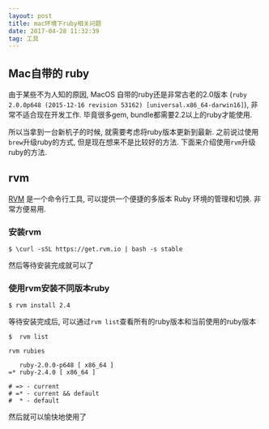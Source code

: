 ```yaml
---
layout: post
title: mac环境下ruby相关问题
date: 2017-04-28 11:32:39
tag: 工具
---
```

## Mac自带的 ruby
由于某些不为人知的原因, MacOS 自带的ruby还是非常古老的2.0版本 (`ruby 2.0.0p648 (2015-12-16 revision 53162) [universal.x86_64-darwin16]`), 非常不适合现在开发工作. 毕竟很多gem, bundle都需要2.2以上的ruby才能使用.

所以当拿到一台新机子的时候, 就需要考虑将ruby版本更新到最新. 之前说过使用`brew`升级ruby的方式, 但是现在想来不是比较好的方法. 下面来介绍使用`rvm`升级ruby的方法.

## rvm
[RVM](http://www.rvm.io/) 是一个命令行工具, 可以提供一个便捷的多版本 Ruby 环境的管理和切换. 非常方便易用.

### 安装rvm

`$ \curl -sSL https://get.rvm.io | bash -s stable`

然后等待安装完成就可以了

### 使用rvm安装不同版本ruby
`$ rvm install 2.4`

等待安装完成后, 可以通过`rvm list`查看所有的ruby版本和当前使用的ruby版本

```
$  rvm list

rvm rubies

   ruby-2.0.0-p648 [ x86_64 ]
=* ruby-2.4.0 [ x86_64 ]

# => - current
# =* - current && default
#  * - default
```

然后就可以愉快地使用了